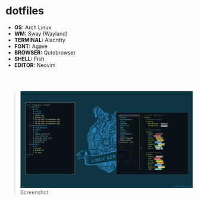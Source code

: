 # dotfiles

-   **OS:** Arch Linux
-   **WM:** Sway (Wayland)
-   **TERMINAL:** Alacritty
-   **FONT:** Agave
-   **BROWSER:** Qutebrowser
-   **SHELL:** Fish
-	**EDITOR:** Neovim

<br />
<br />

> ![Screenshot](https://raw.githubusercontent.com/BerkinAKKAYA/dotfiles/master/30-08-2021-Screenshot.png)
> Screenshot
